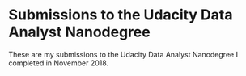 # Submissions to the Udacity Data Analyst Nanodegree

These are my submissions to the Udacity Data Analyst Nanodegree I completed in November 2018.
